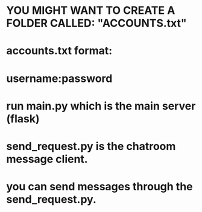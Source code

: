 # YOU MIGHT WANT TO CREATE A FOLDER CALLED: "ACCOUNTS.txt"
# accounts.txt format: 
# username:password


# run main.py which is the main server (flask)

# send_request.py is the chatroom message client. 

# you can send messages through the send_request.py. 
